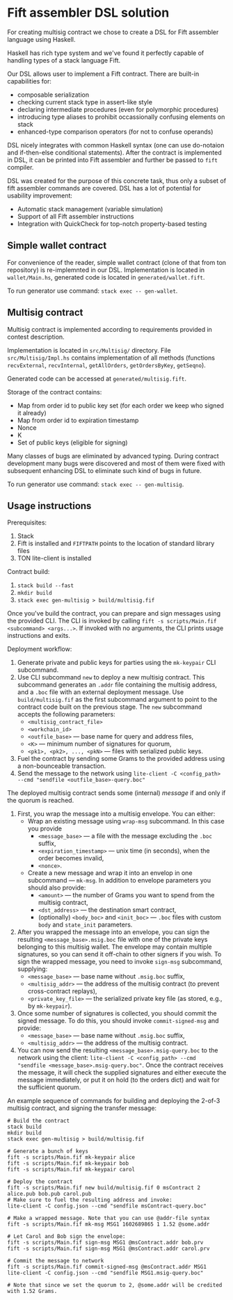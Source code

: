 <!--
SPDX-FileCopyrightText: 2019 Serokell <https://serokell.io>
SPDX-FileCopyrightText: 2019 xml

SPDX-License-Identifier: MPL-2.0
-->

# Fift assembler DSL solution

For creating multisig contract we chose to create a DSL for Fift
assembler language using Haskell.

Haskell has rich type system and we've found it perfectly capable
of handling types of a stack language Fift.

Our DSL allows user to implement a Fift contract. There are built-in
capabilities for:

 * composable serialization
 * checking current stack type in assert-like style
 * declaring intermediate procedures (even for polymorphic procedures)
 * introducing type aliases to prohibit occassionally confusing elements on stack
 * enhanced-type comparison operators (for not to confuse operands)

DSL nicely integrates with common Haskell syntax (one can use do-notaion and
if-then-else conditional statements).
After the contract is implemented in DSL, it can be printed into Fift
assembler and further be passed to `fift` compiler.

DSL was created for the purpose of this concrete task, thus only a subset
of fift assembler commands are covered. DSL has a lot of
potential for usability improvement:

* Automatic stack management (variable simulation)
* Support of all Fift assembler instructions
* Integration with QuickCheck for top-notch property-based testing

## Simple wallet contract

For convenience of the reader, simple wallet contract (clone of that from ton repository)
is re-implemnted in our DSL. Implementation is located in `wallet/Main.hs`,
generated code is located in `generated/wallet.fift`.

To run generator use command: `stack exec -- gen-wallet`.

## Multisig contract

Multisig contract is implemented according to requirements provided in contest description.

Implementation is located in `src/Multisig/` directory. File `src/Multisig/Impl.hs` contains
implementation of all methods (functions `recvExternal`, `recvInternal`, `getAllOrders`, `getOrdersByKey`, `getSeqno`).

Generated code can be accessed at `generated/multisig.fift`.

Storage of the contract contains:
  * Map from order id to public key set (for each order we keep who signed it already)
  * Map from order id to expiration timestamp
  * Nonce
  * K
  * Set of public keys (eligible for signing)

Many classes of bugs are eliminated by advanced typing. During contract development
many bugs were discovered and most of them were fixed with subsequent enhancing DSL
to eliminate such kind of bugs in future.

To run generator use command: `stack exec -- gen-multisig`.

## Usage instructions

Prerequisites:
1. Stack
2. Fift is installed and `FIFTPATH` points to the location of standard library files
3. TON lite-client is installed

Contract build:
1. `stack build --fast`
2. `mkdir build`
3. `stack exec gen-multisig > build/multisig.fif`

Once you've build the contract, you can prepare and sign messages using the
provided CLI. The CLI is invoked by calling
`fift -s scripts/Main.fif <subcommand> <args...>`. If invoked with no arguments,
the CLI prints usage instructions and exits.

Deployment workflow:
1. Generate private and public keys for parties using the `mk-keypair` CLI subcommand.
2. Use CLI subcommand `new` to deploy a new multisig contract. This subcommand
generates an `.addr` file containing the multisig address, and a `.boc` file
with an external deployment message. Use `build/multisig.fif` as the first
subcommand argument to point to the contract code built on the previous stage. The `new` subcommand accepts the following parameters:
    * `<multisig_contract_file>`
    * `<workchain_id>`
    * `<outfile_base>` — base name for query and address files,
    * `<K>` — minimum number of signatures for quorum,
    * `<pk1>, <pk2>, ..., <pkN>` — files with serialized public keys.
3. Fuel the contract by sending some Grams to the provided address using a
non-bounceable transaction.
4. Send the message to the network using
`lite-client -C <config_path> --cmd "sendfile <outfile_base>-query.boc"`

The deployed multisig contract sends some (internal) _message_ if and only if the quorum is reached.
1. First, you wrap the message into a multisig envelope. You can either:
    * Wrap an existing message using `wrap-msg` subcommand. In this case you provide
      * `<message_base>` — a file with the message excluding the `.boc` suffix,
      * `<expiration_timestamp>` — unix time (in seconds), when the order becomes invalid,
      * `<nonce>`.
    * Create a new message and wrap it into an envelop in one subcommand — `mk-msg`. In addition to envelope parameters you should also provide:
      * `<amount>` — the number of Grams you want to spend from the multisig contract,
      * `<dst_address>` — the destination smart contract,
      * (optionally) `<body_boc>` and `<init_boc>` — `.boc` files with custom `body` and `state_init` parameters.
2. After you wrapped the message into an envelope, you can sign the resulting `<message_base>.msig.boc` file with one of the private keys belonging to this multisig wallet. The envelope may contain multiple signatures, so you can send it off-chain to other signers if you wish. To sign the wrapped message, you need to invoke `sign-msg` subcommand, supplying:
    * `<message_base>` — base name without `.msig.boc` suffix,
    * `<multisig_addr>` — the address of the multisig contract (to prevent cross-contract replays),
    * `<private_key_file>` — the serialized private key file (as stored, e.g., by `mk-keypair`).
3. Once some number of signatures is collected, you should commit the signed message. To do this, you should invoke `commit-signed-msg` and provide:
    * `<message_base>` — base name without `.msig.boc` suffix,
    * `<multisig_addr>` — the address of the multisig contract.
4. You can now send the resulting `<message_base>.msig-query.boc` to the network using the client: `lite-client -C <config_path> --cmd "sendfile <message_base>.msig-query.boc"`. Once the contract receives the message, it will check the supplied signatures and either execute the message immediately, or put it on hold (to the orders dict) and wait for the sufficient quorum.

An example sequence of commands for building and deploying the 2-of-3 multisig contract, and signing the transfer message:

```
# Build the contract
stack build
mkdir build
stack exec gen-multisig > build/multisig.fif

# Generate a bunch of keys
fift -s scripts/Main.fif mk-keypair alice
fift -s scripts/Main.fif mk-keypair bob
fift -s scripts/Main.fif mk-keypair carol

# Deploy the contract
fift -s scripts/Main.fif new build/multisig.fif 0 msContract 2 alice.pub bob.pub carol.pub
# Make sure to fuel the resulting address and invoke:
lite-client -C config.json --cmd "sendfile msContract-query.boc"

# Make a wrapped message. Note that you can use @addr-file syntax
fift -s scripts/Main.fif mk-msg MSG1 1602689865 1 1.52 @some.addr

# Let Carol and Bob sign the envelope:
fift -s scripts/Main.fif sign-msg MSG1 @msContract.addr bob.prv
fift -s scripts/Main.fif sign-msg MSG1 @msContract.addr carol.prv

# Commit the message to network
fift -s scripts/Main.fif commit-signed-msg @msContract.addr MSG1
lite-client -C config.json --cmd "sendfile MSG1.msig-query.boc"

# Note that since we set the quorum to 2, @some.addr will be credited with 1.52 Grams.
```
